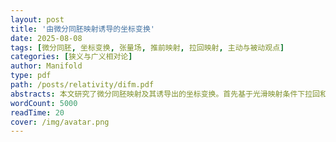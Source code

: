 ```yaml
---
layout: post
title: '由微分同胚映射诱导的坐标变换'
date: 2025-08-08
tags: [微分同胚, 坐标变换, 张量场, 推前映射, 拉回映射, 主动与被动观点]
categories: [狭义与广义相对论]
author: Manifold
type: pdf
path: /posts/relativity/difm.pdf
abstracts: 本文研究了微分同胚映射及其诱导出的坐标变换。首先基于光滑映射条件下拉回和推前映射的最大延拓，讨论了在一般光滑映射下将场映射为场时遇到的困难。随后，利用微分同胚映射的性质，定义了对任意型张量场的推前和拉回映射，并推导了其具体形式。进一步，分析了微分同胚映射诱导的坐标变换，包括其主动和被动观点，并给出了坐标变换后新坐标的张量分量表达式。最后，通过对比两种观点，验证了其在实用上的等价性。本文的研究为理解洛伦兹变换等物理应用提供了有益的数学基础。
wordCount: 5000
readTime: 20
cover: /img/avatar.png
---
```

